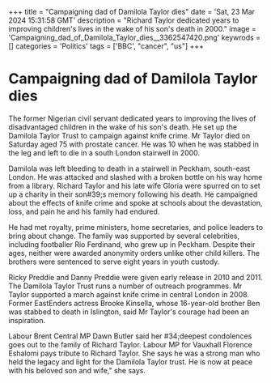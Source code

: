 +++
title = "Campaigning dad of Damilola Taylor dies"
date = 'Sat, 23 Mar 2024 15:31:58 GMT'
description = "Richard Taylor dedicated years to improving children's lives in the wake of his son's death in 2000."
image = 'Campaigning_dad_of_Damilola_Taylor_dies__3362547420.png'
keywrods =  []
categories = 'Politics'
tags = ['BBC', "cancer", "us"]
+++

# Campaigning dad of Damilola Taylor dies

The former Nigerian civil servant dedicated years to improving the lives of disadvantaged children in the wake of his son's death.
He set up the Damilola Taylor Trust to campaign against knife crime.
Mr Taylor died on Saturday aged 75 with prostate cancer.
He was 10 when he was stabbed in the leg and left to die in a south London stairwell in 2000.

Damilola was left bleeding to death in a stairwell in Peckham, south-east London.
He was attacked and slashed with a broken bottle on his way home from a library.
Richard Taylor and his late wife Gloria were spurred on to set up a charity in their son<bb>#39;s memory following his death.
He campaigned about the effects of knife crime and spoke at schools about the devastation, loss, and pain he and his family had endured.

He had met royalty, prime ministers, home secretaries, and police leaders to bring about change.
The family was supported by several celebrities, including footballer Rio Ferdinand, who grew up in Peckham.
Despite their ages, neither were awarded anonymity orders unlike other child killers.
The brothers were sentenced to serve eight years in youth custody.

Ricky Preddie and Danny Preddie were given early release in 2010 and 2011.
The Damilola Taylor Trust runs a number of outreach programmes.
Mr Taylor supported a march against knife crime in central London in 2008.
Former EastEnders actress Brooke Kinsella, whose 16-year-old brother Ben was stabbed to death in Islington, said Mr Taylor's courage had been an inspiration.

Labour Brent Central MP Dawn Butler said her <bb>#34;deepest condolences goes out to the family of Richard Taylor.
Labour MP for Vauxhall Florence Eshalomi pays tribute to Richard Taylor.
She says he was a strong man who held the legacy and light for the Damilola Taylor trust.
He is now at peace with his beloved son and wife," she says.


